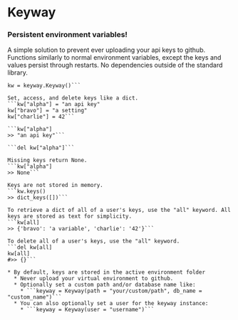 # Keyway
### Persistent environment variables!
A simple solution to prevent ever uploading your api keys to github. Functions similarly to normal environment variables, except the keys and values persist through restarts. No dependencies outside of the standard library.

```import keyway
kw = keyway.Keyway()```

Set, access, and delete keys like a dict.
```kw["alpha"] = "an api key"
kw["bravo"] = "a setting"
kw["charlie"] = 42```

```kw["alpha"]
>> "an api key"```

```del kw["alpha"]```

Missing keys return None.
```kw["alpha"]
>> None```

Keys are not stored in memory.
```kw.keys()
>> dict_keys([])```

To retrieve a dict of all of a user's keys, use the "all" keyword. All keys are stored as text for simplicity.
```kw[all]
>> {'bravo': 'a variable', 'charlie': '42'}```

To delete all of a user's keys, use the "all" keyword.
```del kw[all]
kw[all]
#>> {}```

* By default, keys are stored in the active environment folder
  * Never upload your virtual environment to github. 
  * Optionally set a custom path and/or database name like:
    * ```keyway = Keyway(path = "your/custom/path", db_name = "custom_name")```
  * You can also optionally set a user for the keyway instance: 
    * ```keyway = Keyway(user = "username")```
